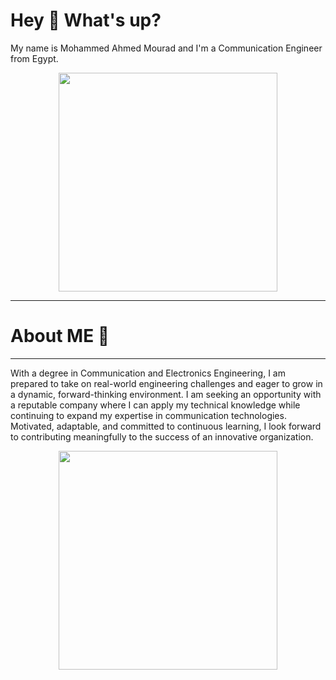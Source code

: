 # Hey 👋 What's up?

My name is Mohammed Ahmed Mourad and I'm a Communication Engineer from Egypt.  

<div align="center">
  <img src="https://github.com/user-attachments/assets/bc511e86-17a5-4a33-9af4-292be43f60b2" width="350"/>
</div>

**************************************************
# About ME 👋
**************************************************
With a degree in Communication and Electronics Engineering, I am prepared to take on real-world
engineering challenges and eager to grow in a dynamic, forward-thinking environment. I am seeking an
opportunity with a reputable company where I can apply my technical knowledge while continuing to
expand my expertise in communication technologies. Motivated, adaptable, and committed to
continuous learning, I look forward to contributing meaningfully to the success of an innovative
organization.  

<div align="center">
  <img src="https://github.com/user-attachments/assets/4cddf7dc-4789-45a8-a434-2e6acdd75ee4" width="350"/>
</div>
